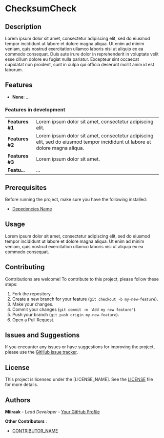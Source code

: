 # ChecksumCheck

## Description

Lorem ipsum dolor sit amet, consectetur adipiscing elit, sed do eiusmod tempor incididunt ut labore et dolore magna aliqua. Ut enim ad minim veniam, quis nostrud exercitation ullamco laboris nisi ut aliquip ex ea commodo consequat. Duis aute irure dolor in reprehenderit in voluptate velit esse cillum dolore eu fugiat nulla pariatur. Excepteur sint occaecat cupidatat non proident, sunt in culpa qui officia deserunt mollit anim id est laborum.

## Features
- **None**: ...

### Features in development
|||
|---|---|
| **Features #1** | Lorem ipsum dolor sit amet, consectetur adipiscing elit. | 
| **Features #2** | Lorem ipsum dolor sit amet, consectetur adipiscing elit, sed do eiusmod tempor incididunt ut labore et dolore magna aliqua. |
| **Features #3** | Lorem ipsum dolor sit amet. |
| **Featu...** | ...

## Prerequisites

Before running the project, make sure you have the following installed:

- [Depedencies Name](LINK_HERE)

## Usage
Lorem ipsum dolor sit amet, consectetur adipiscing elit, sed do eiusmod tempor incididunt ut labore et dolore magna aliqua. Ut enim ad minim veniam, quis nostrud exercitation ullamco laboris nisi ut aliquip ex ea commodo consequat.

## Contributing

Contributions are welcome! To contribute to this project, please follow these steps:

1. Fork the repository.
2. Create a new branch for your feature (`git checkout -b my-new-feature`).
3. Make your changes.
4. Commit your changes (`git commit -m 'Add my new feature'`).
5. Push your branch (`git push origin my-new-feature`).
6. Open a Pull Request.

## Issues and Suggestions

If you encounter any issues or have suggestions for improving the project, please use the [GitHub issue tracker](https://github.com/Miiraak/[APP_NAME]]/issues).

## License

This project is licensed under the [LICENSE_NAME]. See the [LICENSE](./LICENSE) file for more details.

## Authors

**Miiraak** - *Lead Developer* - [Your GitHub Profile](https://github.com/your-username)

**Other Contributors** : 
-  [CONTRIBUTOR_NAME](https://github.com/his-username/)

